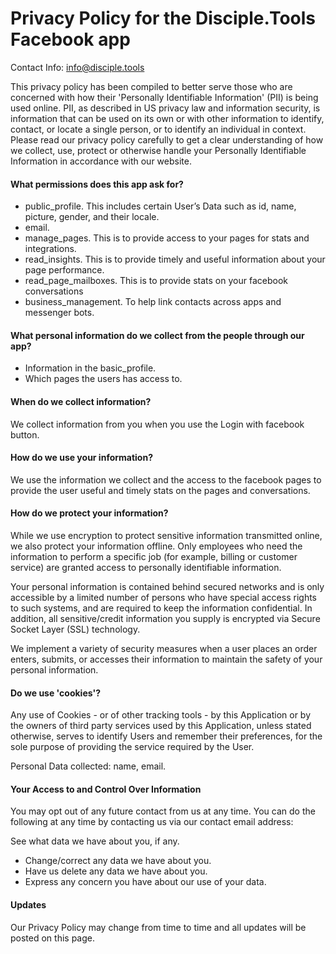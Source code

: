 # Privacy Policy for the Disciple.Tools Facebook app
Contact Info: info@disciple.tools

This privacy policy has been compiled to better serve those who are concerned with how their 'Personally Identifiable Information' (PII) is being used online. PII, as described in US privacy law and information security, is information that can be used on its own or with other information to identify, contact, or locate a single person, or to identify an individual in context. Please read our privacy policy carefully to get a clear understanding of how we collect, use, protect or otherwise handle your Personally Identifiable Information in accordance with our website.

#### What permissions does this app ask for?
- public_profile. This includes certain User’s Data such as id, name, picture, gender, and their locale.
- email.
- manage_pages. This is to provide access to your pages for stats and integrations.
- read_insights. This is to provide timely and useful information about your page performance.
- read_page_mailboxes. This is to provide stats on your facebook conversations
- business_management. To help link contacts across apps and messenger bots.

#### What personal information do we collect from the people through our app?
- Information in the basic_profile.
- Which pages the users has access to.

#### When do we collect information?
We collect information from you when you use the Login with facebook button.

#### How do we use your information?
We use the information we collect and the access to the facebook pages to provide the user useful and timely stats on the pages and conversations.

#### How do we protect your information?
While we use encryption to protect sensitive information transmitted online, we also protect your information offline. Only employees who need the information to perform a specific job (for example, billing or customer service) are granted access to personally identifiable information.

Your personal information is contained behind secured networks and is only accessible by a limited number of persons who have special access rights to such systems, and are required to keep the information confidential. In addition, all sensitive/credit information you supply is encrypted via Secure Socket Layer (SSL) technology.

We implement a variety of security measures when a user places an order enters, submits, or accesses their information to maintain the safety of your personal information.

#### Do we use 'cookies'?
Any use of Cookies - or of other tracking tools - by this Application or by the owners of third party services used by this Application, unless stated otherwise, serves to identify Users and remember their preferences, for the sole purpose of providing the service required by the User.

Personal Data collected: name, email.

#### Your Access to and Control Over Information
You may opt out of any future contact from us at any time. You can do the following at any time by contacting us via our contact email address:

See what data we have about you, if any.
- Change/correct any data we have about you.
- Have us delete any data we have about you.
- Express any concern you have about our use of your data.

#### Updates
Our Privacy Policy may change from time to time and all updates will be posted on this page.
